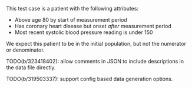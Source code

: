 This test case is a patient with the following attributes:

* Above age 80 by start of measurement period
* Has coronary heart disease but onset _after_ measurement period
* Most recent systolic blood pressure reading is under 150

We expect this patient to be in the initial population, but not the
numerator or denominator.

TODO(b/323418402): allow comments in JSON to include descriptions in the data
file directly.

TODO(b/319503337): support config based data generation options.